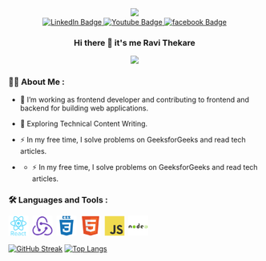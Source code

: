 


<div id="header" align="center">
  <img src="https://media.giphy.com/media/YnS7j9pwnECXLMrI4t/giphy.gif"/>
  <div id="badges">
  <a href="https://www.linkedin.com/in/ravi-thekare-1bb29218a?fbclid=IwAR3xm6q8Idbt3fJ4g70xKgESK_OTUgAFJM_rhx-_p96aylCrdeWJC2tCBgU">
    <img src="https://img.shields.io/badge/LinkedIn-blue?style=for-the-badge&logo=linkedin&logoColor=white" alt="LinkedIn Badge"/>
  </a>
  <a href="https://www.youtube.com/channel/UC5DPLG9TWRF4hxryBRbIRHg">
    <img src="https://img.shields.io/badge/YouTube-red?style=for-the-badge&logo=youtube&logoColor=white" alt="Youtube Badge"/>
  </a>
  <a href="https://www.facebook.com/rabi.thekare">
    <img src="https://img.shields.io/badge/facebook-blue?style=for-the-badge&logo=facebook&logoColor=white" alt="facebook Badge"/>
  </a>
    
</div>
  
### Hi there 👋 it's me Ravi Thekare
</div>
  <div align="center">
  <img src="https://media.giphy.com/media/3gNlAZojmDogxqlyuH/giphy.gif"/>
</div>



### :woman_technologist: About Me :
- :telescope: I’m working as frontend developer and contributing to frontend and backend for building web applications.

- :seedling: Exploring Technical Content Writing.

- :zap: In my free time, I solve problems on GeeksforGeeks and read tech articles.
- - :zap: In my free time, I solve problems on GeeksforGeeks and read tech articles.





### :hammer_and_wrench: Languages and Tools :
<div>
  

  <img src="https://github.com/devicons/devicon/blob/master/icons/react/react-original-wordmark.svg" title="React" alt="React" width="40" height="40"/>&nbsp;
 <img src="https://github.com/devicons/devicon/blob/master/icons/redux/redux-original.svg" title="Redux" alt="Redux " width="40" height="40"/>&nbsp;
  <img src="https://github.com/devicons/devicon/blob/master/icons/css3/css3-plain-wordmark.svg"  title="CSS3" alt="CSS" width="40" height="40"/>&nbsp;
  <img src="https://github.com/devicons/devicon/blob/master/icons/html5/html5-original.svg" title="HTML5" alt="HTML" width="40" height="40"/>&nbsp;
  <img src="https://github.com/devicons/devicon/blob/master/icons/javascript/javascript-original.svg" title="JavaScript" alt="JavaScript" width="40" height="40"/>&nbsp;
    <img src="https://github.com/devicons/devicon/blob/master/icons/nodejs/nodejs-original-wordmark.svg" title="NodeJS" alt="NodeJS" width="40" height="40"/>&nbsp;

 
 
</div>

  [![GitHub Streak](http://github-readme-streak-stats.herokuapp.com?user=Ranzim&theme=dark&date_format=M%20j%5B%2C%20Y%5D)](https://git.io/streak-stats)
[![Top Langs](https://github-readme-stats.vercel.app/api/top-langs/?username=Ranzim)](https://github.com/anuraghazra/github-readme-stats)






